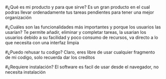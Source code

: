 #¿Qué es mi producto y para que sirve?
Es un gran producto en el cual podras llevar ordenadamente tus tareas pendientes para tener una mejor organización

#¿Cuáles son las funcionalidades más importantes y porque los usuarios las usarían?
Te permite añadir, eliminar y completar tareas, la usarian los usuarios debido a su facilidad y poco consumo de recursos, va directo a lo que necesita con una interfaz limpia

#¿Puedo rehusar tu codigo?
Claro, eres libre de usar cualquier fragmento de mi codigo, solo recuerda dar los creditos

#¿Requiere instalación?
El software es facil de usar desde el navegador, no necesita instalación